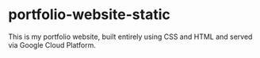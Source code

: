 # portfolio-website-static
This is my portfolio website, built entirely using CSS and HTML and served via Google Cloud Platform. 
